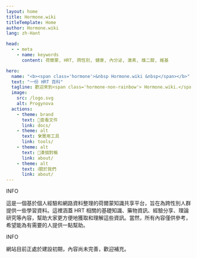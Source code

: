 ```yaml
---
layout: home
title: Hormone.wiki
titleTemplate: Home
author: Hormone.wiki
lang: zh-Hant

head:
  - - meta
    - name: keywords
      content: 荷爾蒙, HRT, 跨性別, 健康, 內分泌, 激素, 雌二醇, 維基

hero:
  name: "<b><span class='hormone'>&nbsp Hormone.wiki &nbsp</span></b>"
  text: "一份 HRT 百科"
  tagline: 歡迎來到<span class='hormone-non-rainbow'> Hormone.wiki.</span> 這是一份給跨性別人群的 HRT 百科。希望能為有需要的人提供一點幫助。
  image:
    src: /logo.svg
    alt: Progynova
  actions:
    - theme: brand
      text: 📄查看文件
      link: docs/
    - theme: alt
      text: 🛠️實用工具
      link: tools/
    - theme: alt
      text: 🌚湊個對稱
      link: about/
    - theme: alt
      text: ℹ️關於我們
      link: about/
---
```


<script setup>
import { HomeContent } from '@minesleet/vitepress-theme-hormone/components'
</script>
<HomeContent>

<div class="home custom-block">
<p class="custom-block-title">INFO</p>
<p style="">
這是一個基於個人經驗和網路資料整理的荷爾蒙知識共享平台，旨在為跨性別人群提供一些學習資料。這裡涵蓋 HRT 相關的基礎知識、藥物資訊、經驗分享、理論研究等內容，幫助大家更方便地獲取和理解這些資訊。當然，所有內容僅供參考，希望能為有需要的人提供一點幫助。
</p>
</div>

<div class="home custom-block">
<p class="custom-block-title">INFO</p>
<p style="">
網站目前正處於建設初期，內容尚未完善，歡迎補充。</p>
</div>

</HomeContent>